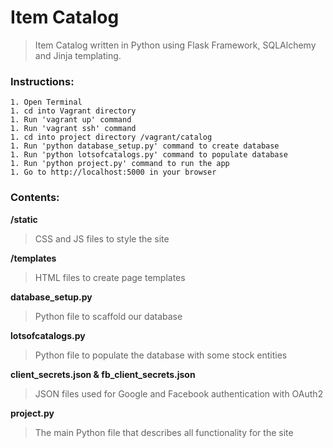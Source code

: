 # Item Catalog

> Item Catalog written in Python using Flask Framework,
> SQLAlchemy and Jinja templating.

### Instructions:

    1. Open Terminal
    1. cd into Vagrant directory
    1. Run 'vagrant up' command
    1. Run 'vagrant ssh' command
    1. cd into project directory /vagrant/catalog
    1. Run 'python database_setup.py' command to create database
    1. Run 'python lotsofcatalogs.py' command to populate database
    1. Run 'python project.py' command to run the app
    1. Go to http://localhost:5000 in your browser


### Contents:

**/static**
> CSS and JS files to style the site

**/templates**
> HTML files to create page templates

**database_setup.py**
> Python file to scaffold our database

**lotsofcatalogs.py**
> Python file to populate the database
> with some stock entities

**client_secrets.json & fb_client_secrets.json**
> JSON files used for Google and Facebook
> authentication with OAuth2

**project.py**
> The main Python file that describes
> all functionality for the site

